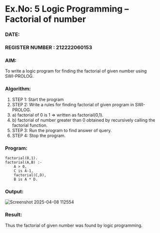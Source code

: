 # Ex.No: 5   Logic Programming – Factorial of number   
### DATE:                                                                        
### REGISTER NUMBER : 212222060153
### AIM: 
To  write  a logic program for finding the factorial of given number using SWI-PROLOG. 
### Algorithm:
1. STEP 1: Start the program
2. STEP 2:  Write a rules for finding factorial of given program in SWI-PROLOG.
3.   a)	factorial of 0 is 1 => written as factorial(0,1).
4.   b)	factorial of number greater than 0 obtained by recursively calling the factorial    function.
5. STEP 3: Run the program  to find answer of  query.
6. STEP 4: Stop the program.

### Program:
```
factorial(0,1).
factorial(A,B) :-  
    A > 0, 
    C is A-1,
    factorial(C,D),
    B is A * D.
```



### Output:
![Screenshot 2025-04-08 112554](https://github.com/user-attachments/assets/f113a4d8-56fd-4572-a7c7-ee5721d74fa5)




### Result:
Thus the factorial of given number was found by logic programming. 
